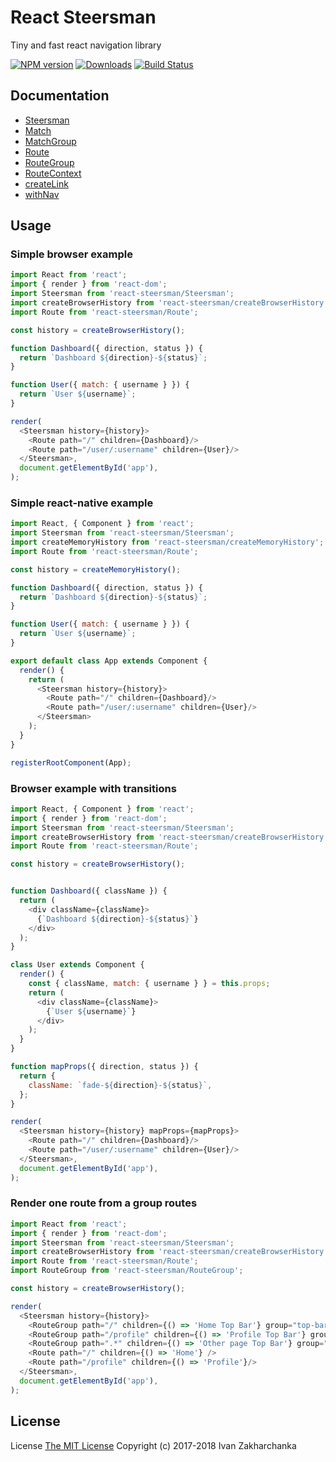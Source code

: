 # React Steersman

Tiny and fast react navigation library

[![NPM version][npm-image]][npm-url]
[![Downloads][downloads-image]][npm-url]
[![Build Status][travis-image]][travis-url]

## Documentation

 - [Steersman](docs/Steersman.md)
 - [Match](docs/Match.md)
 - [MatchGroup](docs/MatchGroup.md)
 - [Route](docs/Route.md)
 - [RouteGroup](docs/RouteGroup.md)
 - [RouteContext](docs/RouteContext.md)
 - [createLink](docs/createLink.md)
 - [withNav](docs/withNav.md)

## Usage

### Simple browser example 
```javascript
import React from 'react';
import { render } from 'react-dom';
import Steersman from 'react-steersman/Steersman';
import createBrowserHistory from 'react-steersman/createBrowserHistory';
import Route from 'react-steersman/Route';

const history = createBrowserHistory();

function Dashboard({ direction, status }) {
  return `Dashboard ${direction}-${status}`;
}

function User({ match: { username } }) {
  return `User ${username}`;
}

render(
  <Steersman history={history}>
    <Route path="/" children={Dashboard}/>
    <Route path="/user/:username" children={User}/>
  </Steersman>,
  document.getElementById('app'),
);
```

### Simple react-native example
```javascript
import React, { Component } from 'react';
import Steersman from 'react-steersman/Steersman';
import createMemoryHistory from 'react-steersman/createMemoryHistory';
import Route from 'react-steersman/Route';

const history = createMemoryHistory();

function Dashboard({ direction, status }) {
  return `Dashboard ${direction}-${status}`;
}

function User({ match: { username } }) {
  return `User ${username}`;
}

export default class App extends Component {
  render() {
    return (
      <Steersman history={history}>
        <Route path="/" children={Dashboard}/>
        <Route path="/user/:username" children={User}/>
      </Steersman>
    );
  }
}

registerRootComponent(App);
```

### Browser example with transitions
```javascript
import React, { Component } from 'react';
import { render } from 'react-dom';
import Steersman from 'react-steersman/Steersman';
import createBrowserHistory from 'react-steersman/createBrowserHistory';
import Route from 'react-steersman/Route';

const history = createBrowserHistory();


function Dashboard({ className }) {
  return (
    <div className={className}>
      {`Dashboard ${direction}-${status}`}
    </div>
  );
}

class User extends Component {
  render() {
    const { className, match: { username } } = this.props;
    return (
      <div className={className}>
        {`User ${username}`}
      </div>
    );
  }
}

function mapProps({ direction, status }) {
  return {
    className: `fade-${direction}-${status}`,
  };
}

render(
  <Steersman history={history} mapProps={mapProps}>
    <Route path="/" children={Dashboard}/>
    <Route path="/user/:username" children={User}/>
  </Steersman>,
  document.getElementById('app'),
);
```

### Render one route from a group routes
```javascript
import React from 'react';
import { render } from 'react-dom';
import Steersman from 'react-steersman/Steersman';
import createBrowserHistory from 'react-steersman/createBrowserHistory';
import Route from 'react-steersman/Route';
import RouteGroup from 'react-steersman/RouteGroup';

const history = createBrowserHistory();

render(
  <Steersman history={history}>
    <RouteGroup path="/" children={() => 'Home Top Bar'} group="top-bar"/>
    <RouteGroup path="/profile" children={() => 'Profile Top Bar'} group="top-bar"/>
    <RouteGroup path=".*" children={() => 'Other page Top Bar'} group="top-bar"/>
    <Route path="/" children={() => 'Home'} />
    <Route path="/profile" children={() => 'Profile'}/>
  </Steersman>,
  document.getElementById('app'),
);
```

## License
License [The MIT License](http://opensource.org/licenses/MIT)
Copyright (c) 2017-2018 Ivan Zakharchanka

[downloads-image]: https://img.shields.io/npm/dm/react-steersman.svg
[npm-url]: https://www.npmjs.com/package/react-steersman
[npm-image]: https://img.shields.io/npm/v/react-steersman.svg

[travis-url]: https://travis-ci.org/3axap4eHko/react-steersman
[travis-image]: https://img.shields.io/travis/3axap4eHko/react-steersman/master.svg